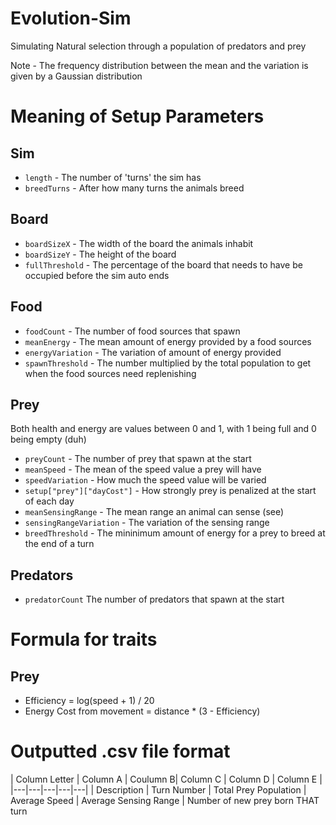 # Evolution-Sim
Simulating Natural selection through a population of predators and prey

Note - The frequency distribution between the mean and the variation is given by a Gaussian distribution

# Meaning of Setup Parameters 

## Sim
- `length` - The number of 'turns' the sim has
- `breedTurns` - After how many turns the animals breed 

## Board
- `boardSizeX` - The width of the board the animals inhabit
- `boardSizeY` - The height of the board
- `fullThreshold` - The percentage of the board that needs to have be occupied before the sim auto ends

## Food
- `foodCount` - The number of food sources that spawn
- `meanEnergy` - The mean amount of energy provided by a food sources
- `energyVariation` - The variation of amount of energy provided
- `spawnThreshold` - The number multiplied by the total population to get when the food sources need replenishing

## Prey
Both health and energy are values between 0 and 1, with 1 being full and 0 being empty (duh)
- `preyCount` - The number of prey that spawn at the start
- `meanSpeed` - The mean of the speed value a prey will have
- `speedVariation` - How much the speed value will be varied
- `setup["prey"]["dayCost"]` - How strongly prey is penalized at the start of each day
- `meanSensingRange` - The mean range an animal can sense (see)
- `sensingRangeVariation` - The variation of the sensing range
- `breedThreshold` - The mininimum amount of energy for a prey to breed at the end of a turn

## Predators
- `predatorCount` The number of predators that spawn at the start

# Formula for traits
## Prey
- Efficiency = log(speed + 1) / 20
- Energy Cost from movement = distance * (3 - Efficiency)

# Outputted .csv file format
| Column Letter | Column A | Coulumn B| Column C | Column D | Column E |
|---|---|---|---|---| 
| Description | Turn Number | Total Prey Population | Average Speed | Average Sensing Range | Number of new prey born THAT turn
